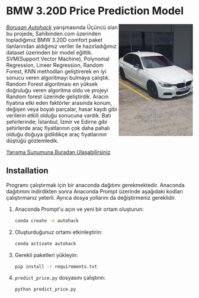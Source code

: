 # BMW 3.20D Price Prediction Model
<img src="https://github.com/fuchstech/Borusan_autohack_bmw320prediction_model/blob/main/images/f30.jpg" alt="BMW F30" width="200" align="right"/>

[*Borusan Autohack*](https://www.linkedin.com/posts/coderspace-io_borusan-otomotiv-autohack-tamamland%C4%B1-activity-7143257795314831360-SUYo?utm_source=share&utm_medium=member_desktop
) yarışmasında Üçüncü olan bu projede, Sahibinden.com üzerinden topladığımız BMW 3.20D comfort paket ilanlarından aldığımız veriler ile hazırladığımız dataset üzerinden bir model eğittik. SVM(Support Vector Machine), Polynomal Regression, Lineer Regression, Random Forest, KNN methodları geliştirerek en iyi sonucu veren algoritmayı bulmaya çalıştık. Random Forest algoritması en yüksek doğruluğu veren algoritma oldu ve projeyi Random forest üzerinde geliştirdik. Aracın fiyatına etki eden faktörler arasında konum, değişen veya boyalı parçalar, hasar kaydı gibi verilerin etkili olduğu sonucuna vardık. Batı şehirlerinde; İstanbul, İzmir ve Edirne gibi şehirlerde araç fiyatlarının çok daha pahalı olduğu doğuya gidildikçe araç fiyatlarının düştüğü gözlemledik. 

[Yarışma Sunumuna Buradan Ulaşabilirsiniz](https://www.canva.com/design/DAGXfUNa6Hs/KYzuO4uwgD35DdxvT8NlVw/edit?utm_content=DAGXfUNa6Hs&utm_campaign=designshare&utm_medium=link2&utm_source=sharebutton)

## Installation
Programı çalıştırmak için bir anaconda dağıtımı gerekmektedir. Anaconda dağıtımını indirdikten sonra Anaconda Prompt üzerinde aşağıdaki kodları çalıştırmanız yeterli. Ayrıca dosya yollarını da değiştirmeniz gereklidir.

1. Anaconda Prompt'u açın ve yeni bir ortam oluşturun:
   ```bash
   conda create -n autohack
   ```

2. Oluşturduğunuz ortamı etkinleştirin:
   ```bash
   conda activate autohack
   ```

3. Gerekli paketleri yükleyin:
   ```bash
   pip install -r requirements.txt
   ```

4. `predict_price.py` dosyasını çalıştırın:
   ```bash
   python predict_price.py
   ```








